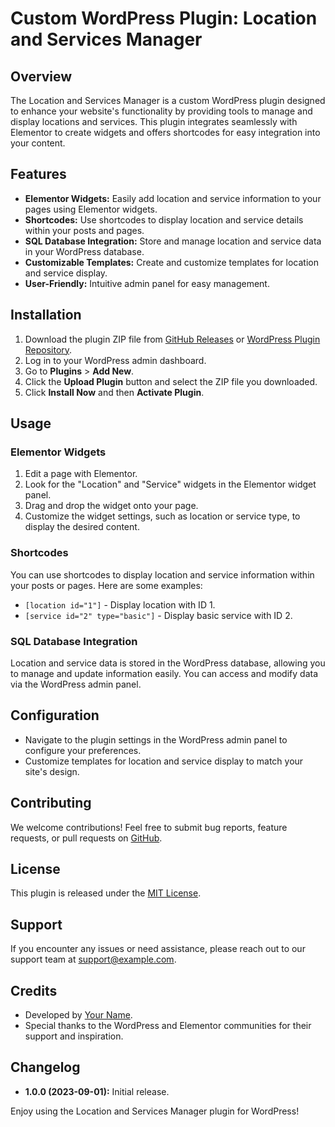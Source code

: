 # Custom WordPress Plugin: Location and Services Manager

## Overview

The Location and Services Manager is a custom WordPress plugin designed to enhance your website's functionality by providing tools to manage and display locations and services. This plugin integrates seamlessly with Elementor to create widgets and offers shortcodes for easy integration into your content.

## Features

- **Elementor Widgets:** Easily add location and service information to your pages using Elementor widgets.
- **Shortcodes:** Use shortcodes to display location and service details within your posts and pages.
- **SQL Database Integration:** Store and manage location and service data in your WordPress database.
- **Customizable Templates:** Create and customize templates for location and service display.
- **User-Friendly:** Intuitive admin panel for easy management.

## Installation

1. Download the plugin ZIP file from [GitHub Releases](https://github.com/your-username/your-plugin/releases) or [WordPress Plugin Repository](https://wordpress.org/plugins/your-plugin).
2. Log in to your WordPress admin dashboard.
3. Go to **Plugins** > **Add New**.
4. Click the **Upload Plugin** button and select the ZIP file you downloaded.
5. Click **Install Now** and then **Activate Plugin**.

## Usage

### Elementor Widgets

1. Edit a page with Elementor.
2. Look for the "Location" and "Service" widgets in the Elementor widget panel.
3. Drag and drop the widget onto your page.
4. Customize the widget settings, such as location or service type, to display the desired content.

### Shortcodes

You can use shortcodes to display location and service information within your posts or pages. Here are some examples:

- `[location id="1"]` - Display location with ID 1.
- `[service id="2" type="basic"]` - Display basic service with ID 2.

### SQL Database Integration

Location and service data is stored in the WordPress database, allowing you to manage and update information easily. You can access and modify data via the WordPress admin panel.

## Configuration

- Navigate to the plugin settings in the WordPress admin panel to configure your preferences.
- Customize templates for location and service display to match your site's design.

## Contributing

We welcome contributions! Feel free to submit bug reports, feature requests, or pull requests on [GitHub](https://github.com/your-username/your-plugin).

## License

This plugin is released under the [MIT License](LICENSE).

## Support

If you encounter any issues or need assistance, please reach out to our support team at [support@example.com](mailto:support@example.com).

## Credits

- Developed by [Your Name](https://www.example.com).
- Special thanks to the WordPress and Elementor communities for their support and inspiration.

## Changelog

- **1.0.0 (2023-09-01):** Initial release.

Enjoy using the Location and Services Manager plugin for WordPress!
